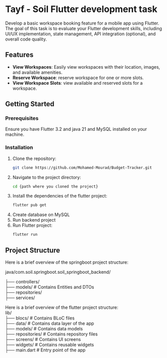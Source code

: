 # Tayf - Soil Flutter development task

Develop a basic workspace booking feature for a mobile app using Flutter. The goal of this task 
is to evaluate your Flutter development skills, including UI/UX implementation, state management, 
API integration (optional), and overall code quality.

## Features

- **View Workspaces**: Easily view workspaces with their location, images, and available amenities.
- **Reserve Workspace**: reserve workspace for one or more slots.
- **View Workspace Slots**: view available and reserved slots for a workspace.


## Getting Started

### Prerequisites

Ensure you have Flutter 3.2 and java 21 and MySQL installed on your machine.

### Installation

1. Clone the repository:
   ```sh
   git clone https://github.com/Mohamed-Mourad/Budget-Tracker.git
   
2. Navigate to the project directory:
   ```sh
   cd {path where you cloned the project}
3. Install the dependencies of the flutter project:
   ```sh
   flutter pub get
   
4. Create database on MySQL
5. Run backend project
6. Run Flutter project:
   ```sh
   flutter run
   
## Project Structure

Here is a brief overview of the springboot project structure:  

java/com.soil.springboot.soil_springboot_backend/

├── controllers/  
├── models/                # Contains Entities and DTOs   
├── repositories/  
├── services/ 


Here is a brief overview of the flutter project structure:  
lib/  
├── blocs/               # Contains BLoC files  
├── data/                # Contains data layer of the app  
├── models/              # Contains data models  
├── repositories/        # Contains repository files  
├── screens/             # Contains UI screens  
├── widgets/             # Contains reusable widgets  
├── main.dart            # Entry point of the app
